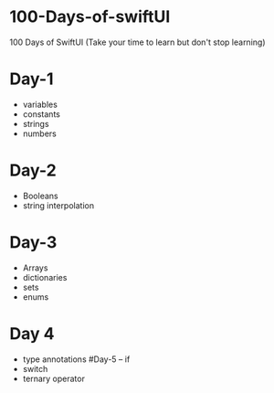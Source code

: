 # 100-Days-of-swiftUI
100 Days of SwiftUI (Take your time to learn but don't stop learning)

# Day-1
- variables
- constants
- strings
- numbers
# Day-2
- Booleans
- string interpolation
# Day-3
- Arrays
- dictionaries
- sets
- enums
# Day 4
- type annotations
#Day-5
– if
- switch
- ternary operator
